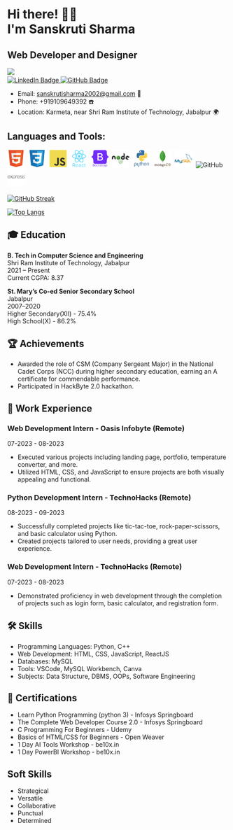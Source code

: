 <div id="header">
  <h1>Hi there! 👋🏻<br>
    I'm Sanskruti Sharma</h1>
  <h2>Web Developer and Designer</h2>
  <img src="https://media.giphy.com/media/M9gbBd9nbDrOTu1Mqx/giphy.gif" width="100"/><br>
  <div id="badges">
    <a href="https://www.linkedin.com/in/sanskruti">
      <img src="https://img.shields.io/badge/LinkedIn-blue?style=for-the-badge&logo=linkedin&logoColor=white" alt="LinkedIn Badge"/>
    </a>
    <a href="https://github.com/Sanskruti0106">
      <img src="https://img.shields.io/badge/GitHub-black?style=for-the-badge&logo=github&logoColor=white" alt="GitHub Badge"/>
    </a>
  </div>
  <ul>
    <li>Email: <a href="mailto:sanskrutisharma2002@gmail.com">sanskrutisharma2002@gmail.com</a> 📧</li>
    <li>Phone: +919109649392 ☎️</li>
    <li>Location: Karmeta, near Shri Ram Institute of Technology, Jabalpur 🌍</li>
  </ul>
  <div>
    <h2>Languages and Tools:</h2>
    <img src="https://github.com/devicons/devicon/blob/master/icons/html5/html5-original.svg" title="HTML5" alt="HTML5" width="40" height="40"/>&nbsp;
    <img src="https://github.com/devicons/devicon/blob/master/icons/css3/css3-original.svg" title="CSS3" alt="CSS3" width="40" height="40"/>&nbsp;
    <img src="https://github.com/devicons/devicon/blob/master/icons/javascript/javascript-original.svg" title="JavaScript" alt="JavaScript" width="40" height="40"/>&nbsp;
    <img src="https://github.com/devicons/devicon/blob/master/icons/react/react-original-wordmark.svg" title="React" alt="React" width="40" height="40"/>&nbsp;
    <img src="https://github.com/devicons/devicon/blob/master/icons/bootstrap/bootstrap-plain-wordmark.svg" title="Bootstrap" alt="Bootstrap" width="40" height="40"/>&nbsp;
    <img src="https://github.com/devicons/devicon/blob/master/icons/nodejs/nodejs-original-wordmark.svg" title="Node.js" alt="Node.js" width="40" height="40"/>&nbsp;
    <img src="https://github.com/devicons/devicon/blob/master/icons/python/python-original-wordmark.svg" title="Python" alt="Python" width="40" height="40"/>&nbsp;
    <img src="https://github.com/devicons/devicon/blob/master/icons/mongodb/mongodb-original-wordmark.svg" title="MongoDB" alt="MongoDB" width="40" height="40"/>&nbsp;
    <img src="https://github.com/devicons/devicon/blob/master/icons/mysql/mysql-original-wordmark.svg" title="MySQL" alt="MySQL" width="40" height="40"/>&nbsp;
    <img src="https://img.shields.io/badge/GitHub-black?style=for-the-badge&logo=github&logoColor=white" title="GitHub" alt="GitHub" />&nbsp;
    <img src="https://github.com/devicons/devicon/blob/master/icons/express/express-original-wordmark.svg" title="Express.js" alt="Express.js" width="40" height="40"/>
  </div>
</div>
<br>
<a href="https://git.io/streak-stats"><img src="https://github-readme-streak-stats.herokuapp.com?user=sanskruti0106&theme=dark" alt="GitHub Streak" /></a>
<br>

[![Top Langs](https://github-readme-stats.vercel.app/api/top-langs/?username=sanskruti0106&layout=compact&theme=vision-friendly-dark)](https://github.com/anuraghazra/github-readme-stats)

  <h2>🎓 Education</h2>
  <p>
    <strong>B. Tech in Computer Science and Engineering</strong><br>
    Shri Ram Institute of Technology, Jabalpur<br>
    2021 – Present<br>
    Current CGPA: 8.37
  </p>
  <p>
    <strong>St. Mary’s Co-ed Senior Secondary School</strong><br>
    Jabalpur<br>
    2007–2020<br>
    Higher Secondary(XII) - 75.4%<br>
    High School(X) - 86.2%
  </p>
  <h2>🏆 Achievements</h2>
  <ul>
    <li>Awarded the role of CSM (Company Sergeant Major) in the National Cadet Corps (NCC) during higher secondary education, earning an A certificate for commendable performance.</li>
    <li>Participated in HackByte 2.0 hackathon.</li>
  </ul>
  <h2>💼 Work Experience</h2>
  <h3>Web Development Intern - Oasis Infobyte (Remote)</h3>
  <p>07-2023 - 08-2023</p>
  <ul>
    <li>Executed various projects including landing page, portfolio, temperature converter, and more.</li>
    <li>Utilized HTML, CSS, and JavaScript to ensure projects are both visually appealing and functional.</li>
  </ul>
  <h3>Python Development Intern - TechnoHacks (Remote)</h3>
  <p>08-2023 - 09-2023</p>
  <ul>
    <li>Successfully completed projects like tic-tac-toe, rock-paper-scissors, and basic calculator using Python.</li>
    <li>Created projects tailored to user needs, providing a great user experience.</li>
  </ul>
  <h3>Web Development Intern - TechnoHacks (Remote)</h3>
  <p>07-2023 - 08-2023</p>
  <ul>
    <li>Demonstrated proficiency in web development through the completion of projects such as login form, basic calculator, and registration form.</li>
  </ul>
  <h2>🛠️ Skills</h2>
  <ul>
    <li>Programming Languages: Python, C++</li>
    <li>Web Development: HTML, CSS, JavaScript, ReactJS</li>
    <li>Databases: MySQL</li>
    <li>Tools: VSCode, MySQL Workbench, Canva</li>
    <li>Subjects: Data Structure, DBMS, OOPs, Software Engineering</li>
  </ul>
  <h2>📜 Certifications</h2>
  <ul>
    <li>Learn Python Programming (python 3) - Infosys Springboard</li>
    <li>The Complete Web Developer Course 2.0 - Infosys Springboard</li>
    <li>C Programming For Beginners - Udemy</li>
    <li>Basics of HTML/CSS for Beginners - Open Weaver</li>
    <li>1 Day AI Tools Workshop - be10x.in</li>
    <li>1 Day PowerBI Workshop - be10x.in</li>
  </ul>
  <h2>Soft Skills</h2>
  <ul>
    <li>Strategical</li>
    <li>Versatile</li>
    <li>Collaborative</li>
    <li>Punctual</li>
    <li>Determined</li>
  </ul>
</div>
